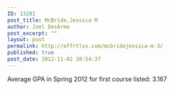 ```yaml
---
ID: 13281
post_title: McBride,Jessica M
author: Joel DesArmo
post_excerpt: ""
layout: post
permalink: http://effrtlss.com/mcbridejessica-m-3/
published: true
post_date: 2012-11-02 20:54:37
---
```

<p>Average GPA in Spring 2012 for first course listed: 3.167</p>